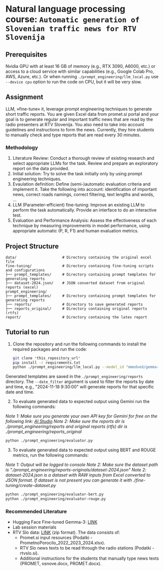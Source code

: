 # Natural language processing course: `Automatic generation of Slovenian traffic news for RTV Slovenija`

## Prerequisites

Nvidia GPU with at least 16 GB of memory (e.g., RTX 3090, A6000, etc.) or access to a cloud service with similar capabilities (e.g., Google Colab Pro, AWS, Azure, etc.).
Or when running `./prompt_engineering/llm_local.py` use `--device cpu` option to run the code on CPU, but it will be very slow.

## Assignment

LLM, »fine-tune« it, leverage prompt engineering techniques to generate short traffic reports. You are given Excel data from promet.si portal and your goal is to generate regular and important traffic news that are read by the radio presenters at RTV Slovenija. You also need to take into account guidelines and instructions to form the news. Currently, they hire students to manually check and type reports that are read every 30 minutes.

### Methodology

1. Literature Review: Conduct a thorough review of existing research and select appropriate LLMs for the task. Review and prepare an exploratory report on the data provided.
2. Initial solution: Try to solve the task initially only by using prompt engineering techniques.
3. Evaulation definition: Define (semi-)automatic evaluation criteria and implement it. Take the following into account: identification of important news, correct roads namings, correct filtering, text lengths and words, ...
4. LLM (Parameter-efficient) fine-tuning: Improve an existing LLM to perform the task automatically. Provide an interface to do an interactive test.
5. Evaluation and Performance Analysis: Assess the effectiveness of each technique by measuring improvements in model performance, using appropriate automatic (P, R, F1) and human evaluation metrics.

## Project Structure

```plaintext
data/                     # Directory containing the original excel file
fine-tuning/              # Directory containing fine-tuning scripts and configurations
├── prompt_templates/     # Directory containing prompt templates for generating reports
├── dataset-2024.json/    # JSON converted dataset from original reports (excel)
prompt_engineering/
├── prompt_templates/     # Directory containing prompt templates for generating reports
├── reports/              # Directory to save generated reports
├── reports_original/     # Directory containing original reports (rtfs)
report/                   # Directory containing the latex report
```

## Tutorial to run

1. Clone the repository and run the following commands to install the required packages and run the code:
   ```bash
   git clone *this_repository_url*
   pip install -r requirements.txt
   python ./prompt_engineering/llm_local.py --model_id "mmedved/gemma-3-finetune-v6" --date_filter "2024-11-18 9:30:00"
   ```
Generated templates are saved in the `./prompt_engineering/reports` directory. The `--date_filter` argument is used to filter the reports by date and time, e.g., "2024-11-18 9:30:00" will generate reports for that specific date and time.

2. To evaluate generated data to expected output using Gemini run the following commands:

*Note 1: Make sure you generate your own API key for Gemini for free on the following link: [AI Studio](https://aistudio.google.com/)*
*Note 2: Make sure the reports dir is ./prompt_engineering/reports and original reports (rtfs) dir is ./prompt_engineering/reports_original*
  
```bash
python ./prompt_engineering/evaluator.py
``` 

3. To evaluate generated data to expected output using BERT and ROUGE metrics, run the following commands:

*Note 1: Output will be logged to console*
*Note 2: Make sure the dataset path is "./prompt_engineering/reports-originals/dataset-2024.json"*
*Note 2: dataset-2024.json is a dataset with RAW inputs from Excel converted to JSON format. If dataset is not present you can generate it with ./fine-tuning/create-dataset.py*

```bash
python ./prompt_engineering/evaluator-bert.py
python ./prompt_engineering/evaluator-rouge.py
```

### Recommended Literature

- Hugging Face Fine-tuned Gemma-3: [LINK](https://huggingface.co/mmedved/gemma-3-finetune-v6)
- Lab session materials
- RTV Slo data: [LINK](https://unilj-my.sharepoint.com/:u:/g/personal/slavkozitnik_fri1_uni-lj_si/EdQ2XlMf8eJMleZoxUc89E4B0lDWdyAzFh3xmKxg9y_pVA?e=EOQ54M) (zip format). The data consists of:
  - Promet.si input resources (Podatki - PrometnoPorocilo_2022_2023_2024.xlsx).
  - RTV Slo news texts to be read through the radio stations (Podatki - rtvslo.si).
  - Additional instructions for the students that manually type news texts (PROMET, osnove.docx, PROMET.docx).
  
